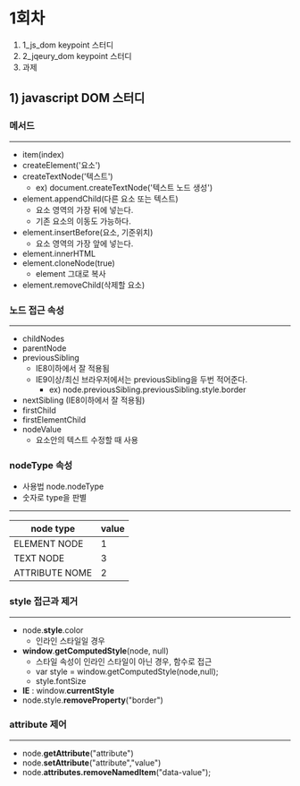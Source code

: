 # 1회차
1. 1_js_dom keypoint 스터디
2. 2_jqeury_dom keypoint 스터디
3. 과제


## 1) javascript DOM 스터디

### __메서드__
----------
- item(index)
- createElement('요소')
- createTextNode('텍스트')
	- ex) document.createTextNode('텍스트 노드 생성')
- element.appendChild(다른 요소 또는 텍스트)
	- 요소 영역의 가장 뒤에 넣는다.
	- 기존 요소의 이동도 가능하다.
- element.insertBefore(요소, 기준위치)
	- 요소 영역의 가장 앞에 넣는다.
- element.innerHTML
- element.cloneNode(true)
	- element 그대로 복사
- element.removeChild(삭제할 요소)


### __노드 접근 속성__
----------
+ childNodes
+ parentNode
+ previousSibling
	+ IE8이하에서 잘 적용됨
	+ IE9이상/최신 브라우저에서는 previousSibling을 두번 적어준다.
		+ ex) node.previousSibling.previousSibling.style.border
+ nextSibling (IE8이하에서 잘 적용됨)
+ firstChild
+ firstElementChild
+ nodeValue
	+ 요소안의 텍스트 수정할 때 사용


### __nodeType 속성__
+ 사용법 node.nodeType
+ 숫자로 type을 판별
----------
| node type  |  value |
|---|---|
| ELEMENT NODE | 1 |
| TEXT NODE  | 3 |
| ATTRIBUTE NOME  | 2  |


### style 접근과 제거
----------
- node.__style__.color 
	- 인라인 스타일일 경우
- __window__.__getComputedStyle__(node, null)
	- 스타일 속성이 인라인 스타일이 아닌 경우, 함수로 접근
	- var style = window.getComputedStyle(node,null);
	- style.fontSize
- __IE__ : window.__currentStyle__ 
- node.style.__removeProperty__("border")


### attribute 제어
---
- node.__getAttribute__("attribute")
- node.__setAttribute__("attribute","value")
- node.__attributes.removeNamedItem__("data-value");	

